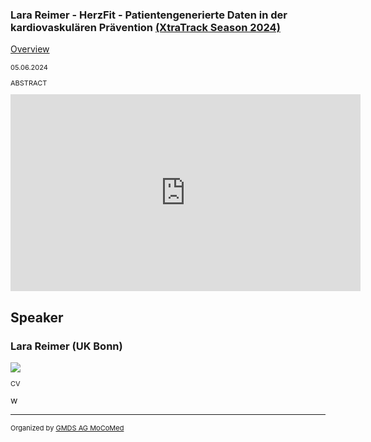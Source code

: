### Lara Reimer - HerzFit - Patientengenerierte Daten in der kardiovaskulären Prävention [(XtraTrack Season 2024)](XtraTracksOverview)

[Overview](XtraTracksOverview)

<p style="font-size:11px">05.06.2024</p>

<p style="font-size:11px">ABSTRACT</p>

<!-- Once the Video is recorded -->
<center> <iframe width="560" height="315" src="https://www.youtube.com/embed/kj1rjbpFQL4?si=WGxBJCuQPZvbVlOQ" title="YouTube video player" frameborder="0" allow="accelerometer; autoplay; clipboard-write; encrypted-media; gyroscope; picture-in-picture; web-share" referrerpolicy="strict-origin-when-cross-origin" allowfullscreen></iframe></center>

<!-- [Register now](/2024/XtraTrackOverview) to secure your spot in the lectures and receive a calendar invitation including the access link.-->

<!-- [Join Us Life](/2024/XtraTrackOverview) to secure your spot in the lectures and receive a calendar invitation including the access link.-->

## Speaker
### Lara Reimer (UK Bonn)
<img src="/images/2024/USER.jpg?raw=true"/>

<p style="font-size:11px">CV</p>
w
<!-- second speaker-->
<!--<img src="/images/??/USER.jpg?raw=true"/>

<p style="font-size:11px">CV</p>-->

---
<p style="font-size:11px">Organized by <a href="http://mocomed.de">GMDS AG MoCoMed</a></p>

